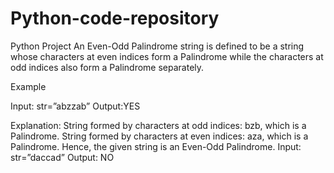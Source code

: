 # Python-code-repository
Python Project
An Even-Odd Palindrome string is defined to be a string whose characters at even indices 
form a Palindrome while the characters at odd indices also form a Palindrome separately. 


Example

Input: str=”abzzab” 
Output:YES 

Explanation: 
String formed by characters at odd indices: bzb, which is a Palindrome. 
String formed by characters at even indices: aza, which is a Palindrome. 
Hence, the given string is an Even-Odd Palindrome.
Input: str=”daccad” 
Output: NO 
